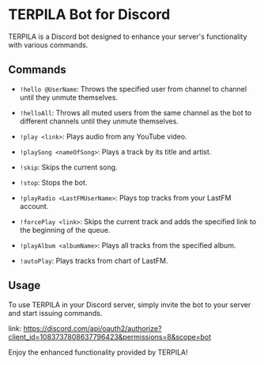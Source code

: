# TERPILA Bot for Discord

TERPILA is a Discord bot designed to enhance your server's functionality with various commands.

## Commands

- `!hello @UserName`: Throws the specified user from channel to channel until they unmute themselves.
  
- `!helloAll`: Throws all muted users from the same channel as the bot to different channels until they unmute themselves.
  
- `!play <link>`: Plays audio from any YouTube video.
  
- `!playSong <nameOfSong>`: Plays a track by its title and artist.
  
- `!skip`: Skips the current song.
  
- `!stop`: Stops the bot.
  
- `!playRadio <LastFMUserName>`: Plays top tracks from your LastFM account.
  
- `!forcePlay <link>`: Skips the current track and adds the specified link to the beginning of the queue.
  
- `!playAlbum <albumName>`: Plays all tracks from the specified album.
  
- `!autoPlay`: Plays tracks from chart of LastFM.


## Usage

To use TERPILA in your Discord server, simply invite the bot to your server and start issuing commands.

link: https://discord.com/api/oauth2/authorize?client_id=1083737808637796423&permissions=8&scope=bot

Enjoy the enhanced functionality provided by TERPILA!
